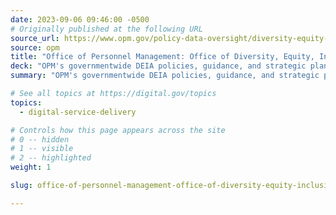 ```yaml
---
date: 2023-09-06 09:46:00 -0500
# Originally published at the following URL
source_url: https://www.opm.gov/policy-data-oversight/diversity-equity-inclusion-and-accessibility/
source: opm
title: "Office of Personnel Management: Office of Diversity, Equity, Inclusion, and Accessibility"
deck: "OPM's governmentwide DEIA policies, guidance, and strategic plans, presidential executive orders, federal personnel programs, and frequently asked questions."
summary: "OPM's governmentwide DEIA policies, guidance, and strategic plans, presidential executive orders, federal personnel programs, and frequently asked questions."

# See all topics at https://digital.gov/topics
topics:
  - digital-service-delivery

# Controls how this page appears across the site
# 0 -- hidden
# 1 -- visible
# 2 -- highlighted
weight: 1

slug: office-of-personnel-management-office-of-diversity-equity-inclusion-and-accessibility

---
```

